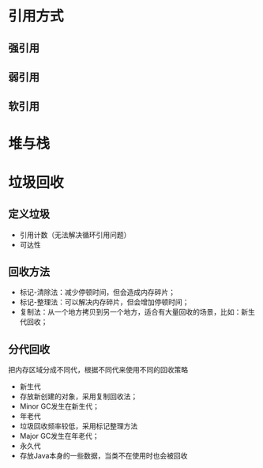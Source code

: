 
# 引用方式
## 强引用
## 弱引用
## 软引用
## 

# 堆与栈

# 垃圾回收
## 定义垃圾
- 引用计数（无法解决循环引用问题）
- 可达性
## 回收方法
- 标记-清除法：减少停顿时间，但会造成内存碎片；
- 标记-整理法：可以解决内存碎片，但会增加停顿时间；
- 复制法：从一个地方拷贝到另一个地方，适合有大量回收的场景，比如：新生代回收；

## 分代回收
把内存区域分成不同代，根据不同代来使用不同的回收策略
- 新生代
 - 存放新创建的对象，采用复制回收法；
 - Minor GC发生在新生代；
- 年老代
 - 垃圾回收频率较低，采用标记整理方法
 - Major GC发生在年老代；
- 永久代
 - 存放Java本身的一些数据，当类不在使用时也会被回收
 
 